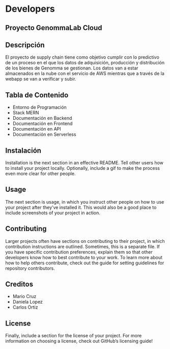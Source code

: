# Developers

## Proyecto GenommaLab Cloud

## Descripción
El proyecto de supply chain tiene como objetivo cumplir con lo predictivo de un proceso en el que los datos de adquisición, producción y distribución de los bienes de Genomma se gestionan. Los datos van a estar almacenados en la nube con el servicio de AWS mientras que a través de la webapp se van a verificar y subir.

## Tabla de Contenido
* Entorno de Programación
* Stack MERN
* Documentación en Backend
* Documentación en Frontend
* Documentación en API
* Documentación en Serverless

## Instalación
Installation is the next section in an effective README. Tell other users how to install your project locally. Optionally, include a gif to make the process even more clear for other people.

## Usage
The next section is usage, in which you instruct other people on how to use your project after they’ve installed it. This would also be a good place to include screenshots of your project in action.

## Contributing
Larger projects often have sections on contributing to their project, in which contribution instructions are outlined. Sometimes, this is a separate file. If you have specific contribution preferences, explain them so that other developers know how to best contribute to your work. To learn more about how to help others contribute, check out the guide for setting guidelines for repository contributors.

## Creditos
* Mario Cruz
* Daniela Lopez
* Carlos Ortiz

## License
Finally, include a section for the license of your project. For more information on choosing a license, check out GitHub’s licensing guide!
